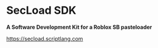 # SecLoad SDK
**A Software Development Kit for a Roblox SB pasteloader**

https://secload.scriptlang.com
